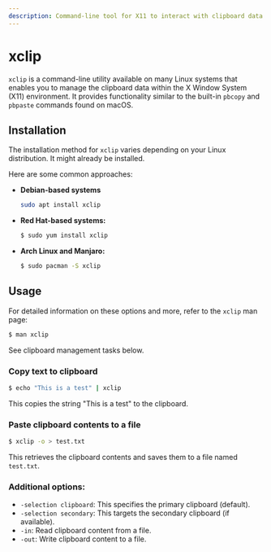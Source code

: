 ```yaml
---
description: Command-line tool for X11 to interact with clipboard data
---
```

# xclip

`xclip` is a command-line utility available on many Linux systems that enables you to manage the clipboard data within the X Window System (X11) environment. It provides functionality similar to the built-in `pbcopy` and `pbpaste` commands found on macOS.


## Installation

The installation method for `xclip` varies depending on your Linux distribution. It might already be installed.

Here are some common approaches:

- **Debian-based systems**
    ```sh
    sudo apt install xclip
    ```
- **Red Hat-based systems:**
    ```sh
    $ sudo yum install xclip
    ```
- **Arch Linux and Manjaro:**
    ```sh
    $ sudo pacman -S xclip
    ```

## Usage

For detailed information on these options and more, refer to the `xclip` man page:

```sh
$ man xclip
```

See clipboard management tasks below.

### Copy text to clipboard

```sh
$ echo "This is a test" | xclip
```

This copies the string "This is a test" to the clipboard.

### Paste clipboard contents to a file

```sh
$ xclip -o > test.txt
```

This retrieves the clipboard contents and saves them to a file named `test.txt`.

### Additional options:

- `-selection clipboard`: This specifies the primary clipboard (default).
- `-selection secondary`: This targets the secondary clipboard (if available).
- `-in`: Read clipboard content from a file.
- `-out`: Write clipboard content to a file.
